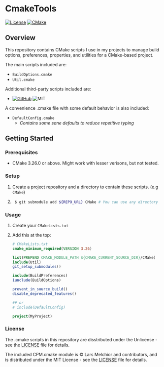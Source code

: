 # CmakeTools

[![License](https://img.shields.io/badge/License-Unlicense-lightgrey.svg)](https://unlicense.org/)
[![CMake](https://img.shields.io/badge/CMake-3.26.0-blue.svg)](https://cmake.org/)

## Overview

This repository contains CMake scripts I use in my projects to 
manage build options, preferences, properties, and utilities for a CMake-based project. 

The main scripts included are:

- `BuildOptions.cmake`
- `Util.cmake`

Additional third-party scripts included are:
- [![GitHub](https://img.shields.io/badge/GitHub-CPM.cmake-yellow.svg)](https://github.com/cpm-cmake/CPM.cmake) ![MIT](https://img.shields.io/badge/License-MIT-red.svg)

A convenience .cmake file with some default behavior is also included:
- `DefaultConfig.cmake`
    - _Contains some sane defaults to reduce repetitive typing_


## Getting Started

### Prerequisites

- CMake 3.26.0 or above. Might work with lesser verisons, but not tested.

### Setup

1. Create a project repository and a directory to contain these scripts. (e.g `CMake`)
2. ```sh
    $ git submodule add ${REPO_URL} CMake # You can use any directory name you wish
    ```

### Usage

1. Create your `CMakeLists.txt`
2. Add this at the top:

    ```cmake
    # CMakeLists.txt
    cmake_minimum_required(VERSION 3.26)

    list(PREPEND CMAKE_MODULE_PATH ${CMAKE_CURRENT_SOURCE_DIR}/CMake)
    include(Util)
    git_setup_submodules()

    include(BuildPreferences)
    iunclude(BuildOptions)

    prevent_in_source_build()
    disable_deprecated_features()

    ## or 
    # include(DefaultConfig)

    project(MyProject)
    ```

### License
The .cmake scripts in this repository are disstributed under the Unlicense - see the [LICENSE](LICENSE) file for details.

The included CPM.cmake module is © Lars Melchior and contributors, and is distributed under the MIT License - see the [LICENSE](https://github.com/cpm-cmake/CPM.cmake/blob/33bdbae902df5365ad545a7d082949883bd8d99d/LICENSE) file for details.
